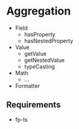 # Aggregation

-   Field
    -   hasProperty
    -   hasNestedProperty
-   Value
    -   getValue
    -   getNestedValue
    -   typeCasting
-   Math
    -   ...
-   Formatter

## Requirements

-   fp-ts
